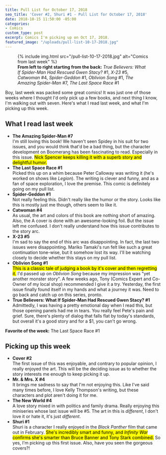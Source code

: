 ```yaml
---
title: Pull List for October 17, 2018
seo_title: 'Cover #2, Shuri #1 - Pull List for October 17, 2018'
date: 2018-10-15 11:50:00 -05:00
categories:
- Comics
custom_type: post
excerpt: Comics I'm picking up on Oct 17, 2018.
featured_image: "/uploads/pull-list-10-17-2018.jpg"
---
```


<figure class="extendout">
  {% include img.html src="/pull-list-10-17-2018.jpg" alt="Comics from last week" %}

  <figcaption><strong>From left to right starting from the back:</strong> <em>True Believers: What If Spider-Man Had Rescued Gwen Stacy?</em> #1, <em>X-23</em> #5, <em>Catwoman</em> #4, <em>Spider-Geddon</em> #1, <em>Oblivion Song</em> #1, <em>The Amazing Spider-Man</em> #7, <em>The Last Space Race</em> #1</figcaption>
</figure>

Boy, last week was packed some great comics! It was just one of those weeks where I thought I'd only pick up a few books, and next thing I know, I'm walking out with seven. Here's what I read last week, and what I'm picking up this week.

## What I read last week

- **The Amazing Spider-Man #7**  
  I'm still loving this book! We haven't seen Spidey in his suit for two issues, and you would think that'd be a bad thing, but the character development on Boomerang has been fascinating to read. Especially in this issue. <mark>Nick Spencer keeps killing it with a superb story and delightful humor.</mark>
- **The Last Space Race #1**  
  Picked this up on a whim because Peter Calloway was writing it (he's worked on shows like _Legion_). The writing is clever and funny, and as a fan of space exploration, I love the premise. This comic is definitely going on my pull list.
- **Spider-Geddon #1**  
  Not really feeling this. Didn't really like the humor or the story. Looks like this is mostly just me though, others seem to like it.
- **Catwoman #4**  
  As usual, the art and colors of this book are nothing short of amazing. Also, the A cover is done with an awesome-looking foil. But the issue left me confused. I don't really understand how this issue contributes to the story arc.
- **X-23 #5**  
  I'm sad to say the end of this arc was disappointing. In fact, the last two issues were disappointing. Mariko Tamaki's run felt like such a great continuation tone-wise, but it somehow lost its way. I'll be watching closely to decide whether this stays on my pull list.
- **Oblivion Song #1**  
  <mark>This is a classic tale of judging a book by it's cover and then regretting it.</mark> I'd passed up on _Oblivion Song_ because my impression was "yet another monster story". A few weeks ago, Tony (Comics Expert and Co-Owner of my local shop) recommended I give it a try. Yesterday, the first issue finally found itself in my hands and what a journey it was. Need to go back and catch up on this series, pronto.
- **True Believers: What If Spider-Man Had Rescued Gwen Stacy? #1**  
  Admittedly, I was having a pretty emotional day when I read this, but those opening panels had me in tears. You really feel Pete's pain and grief. Sure, there's plenty of dialog that falls flat by today's standards, but overall it's a good story and for a \$1, you can't go wrong.

**Favorite of the week:** The Last Space Race #1

## Picking up this week

- **Cover #2**  
  The first issue of this was enjoyable, and contrary to popular opinion, I really enjoyed the art. This will be the deciding issue as to whether the story interests me enough to keep picking it up.
- **Mr. & Mrs. X #4**  
  It brings me sadness to say that I'm not enjoying this. Like I've said many times before, I love Kelly Thompson's writing, but these characters and plot aren't doing it for me.
- **The New World #4**  
  A love story mixed in with politics and family drama. Really enjoying this miniseries whose last issue will be #5. The art in this is _different_, I don't love it or hate it, it's just _different_.
- **Shuri #1**  
  Shuri is a character I really enjoyed in the _Black Panther_ film that came out in February. <mark>She's incredibly smart and funny, and <em>Infinity War</em> confirms she's smarter than Bruce Banner and Tony Stark combined.</mark> So yes, I'm picking up this first issue. Also, have you seen the gorgeous covers?!
